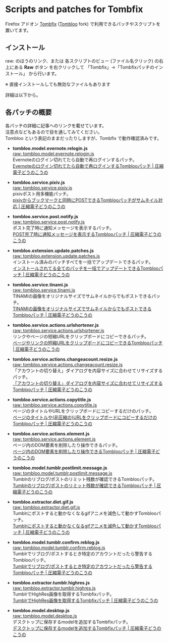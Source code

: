 # Scripts and patches for Tombfix

Firefox アドオン [Tombfix](https://github.com/tombfix/core) ([Tombloo](https://github.com/to/tombloo/wiki) fork) 
で利用できるパッチやスクリプトを置いてます。

## インストール

raw: のほうのリンク、または 各スクリプトのビュー (ファイル名クリック) の右上にある **Raw** ボタン
を右クリックして 「Tombfix」→「Tombfixパッチのインストール」 から行います。

※ 直接インストールしても無効なファイルもあります

詳細は以下から。

## 各パッチの概要

各パッチの詳細に記事へのリンクを載せています。  
注意点などもあるので目を通してみてください。  
Tombloo という表記のままだったりしますが、Tombfix で動作確認済みです。

*  **tombloo.model.evernote.relogin.js**  
   [raw: tombloo.model.evernote.relogin.js][tombloo.model.evernote.relogin.js(raw)]  
   Evernoteのログイン切れてたら自動で再ログインするパッチ。  
   [Evernoteのログイン切れてたら自動で再ログインするTomblooパッチ | 圧縮電子どうのこうの][tombloo.model.evernote.relogin.js]

*  **tombloo.service.pixiv.js**  
   [raw: tombloo.service.pixiv.js][tombloo.service.pixiv.js(raw)]  
   pixivポスト用多機能パッチ。  
   [pixivからブックマークと同時にPOSTできるTomblooパッチがサムネイル対応 | 圧縮電子どうのこうの][tombloo.service.pixiv.js]

*  **tombloo.service.post.notify.js**  
   [raw: tombloo.service.post.notify.js][tombloo.service.post.notify.js(raw)]  
   ポスト完了時に通知メッセージを表示するパッチ。  
   [POST完了時に通知メッセージを表示するTomblooパッチ | 圧縮電子どうのこうの][tombloo.service.post.notify.js]

*  **tombloo.extension.update.patches.js**  
   [raw: tombloo.extension.update.patches.js][tombloo.extension.update.patches.js(raw)]  
   インストール済みのパッチすべてを一括でアップデートできるパッチ。  
   [インストールされてる全てのパッチを一括でアップデートできるTomblooパッチ | 圧縮電子どうのこうの][tombloo.extension.update.patches.js]

*  **tombloo.service.tinami.js**  
   [raw: tombloo.service.tinami.js][tombloo.service.tinami.js(raw)]  
   TINAMIの画像をオリジナルサイズでサムネイルからでもポストできるパッチ。  
   [TINAMIの画像をオリジナルサイズでサムネイルからでもポストできるTomblooパッチ | 圧縮電子どうのこうの][tombloo.service.tinami.js]

*  **tombloo.service.actions.urlshortener.js**  
   [raw: tombloo.service.actions.urlshortener.js][tombloo.service.actions.urlshortener.js(raw)]  
   リンクやページの短縮URLをクリップボードにコピーできるパッチ。  
   [ページやリンクの短縮URLをクリップボードにコピーできるTomblooパッチ | 圧縮電子どうのこうの][tombloo.service.actions.urlshortener.js]

*  **tombloo.service.actions.changeacount.resize.js**  
   [raw: tombloo.service.actions.changeacount.resize.js][tombloo.service.actions.changeacount.resize.js(raw)]  
   「アカウントの切り替え」ダイアログを内容サイズに合わせてリサイズするパッチ。  
   [「アカウントの切り替え」ダイアログを内容サイズに合わせてリサイズするTomblooパッチ | 圧縮電子どうのこうの][tombloo.service.actions.changeacount.resize.js]

*  **tombloo.service.actions.copytitle.js**  
   [raw: tombloo.service.actions.copytitle.js][tombloo.service.actions.copytitle.js(raw)]  
   ページのタイトルやURLをクリップボードにコピーするだけのパッチ。  
   [ページのタイトルや(非圧縮の)URLをクリップボードにコピーするだけのTomblooパッチ | 圧縮電子どうのこうの][tombloo.service.actions.copytitle.js]

*  **tombloo.service.actions.element.js**  
   [raw: tombloo.service.actions.element.js][tombloo.service.actions.element.js(raw)]  
   ページ内のDOM要素を削除したり操作できるパッチ。  
   [ページ内のDOM要素を削除したり操作できるTomblooパッチ | 圧縮電子どうのこうの][tombloo.service.actions.element.js]

*  **tombloo.model.tumblr.postlimit.message.js**  
   [raw: tombloo.model.tumblr.postlimit.message.js][tombloo.model.tumblr.postlimit.message.js(raw)]  
   Tumblrのリブログ/ポストのリミット残数が確認できるTomblooパッチ。  
   [Tumblrのリブログ/ポストのリミット残数が確認できるTomblooパッチ | 圧縮電子どうのこうの][tombloo.model.tumblr.postlimit.message.js]

*  **tombloo.extractor.diet.gif.js**  
   [raw: tombloo.extractor.diet.gif.js][tombloo.extractor.diet.gif.js(raw)]  
   Tumblrにポストすると動かなくなるgifアニメを減色して動かすTomblooパッチ。  
   [Tumblrにポストすると動かなくなるgifアニメを減色して動かすTomblooパッチ | 圧縮電子どうのこうの][tombloo.extractor.diet.gif.js]

*  **tombloo.model.tumblr.confirm.reblog.js**  
   [raw: tombloo.model.tumblr.confirm.reblog.js][tombloo.model.tumblr.confirm.reblog.js(raw)]  
   Tumblrでリブログ/ポストするとき特定のアカウントだったら警告するTomblooパッチ。  
   [Tumblrでリブログ/ポストするとき特定のアカウントだったら警告するTomblooパッチ | 圧縮電子どうのこうの][tombloo.model.tumblr.confirm.reblog.js]

*  **tombloo.extractor.tumblr.highres.js**  
   [raw: tombloo.extractor.tumblr.highres.js][tombloo.extractor.tumblr.highres.js(raw)]  
   TumblrでHighRes画像を取得するTombfixパッチ。  
   [TumblrでHighRes画像を取得するTombfixパッチ | 圧縮電子どうのこうの][tombloo.extractor.tumblr.highres.js]

*  **tombloo.model.desktop.js**  
   [raw: tombloo.model.desktop.js][tombloo.model.desktop.js(raw)]  
   デスクトップに保存するmodelを追加するTombfixパッチ。  
   [デスクトップに保存するmodelを追加するTombfixパッチ | 圧縮電子どうのこうの][tombloo.model.desktop.js]



[tombloo.model.evernote.relogin.js]: http://polygon-planet-log.blogspot.com/2011/07/evernotetombloo_02.html "Evernoteのログイン切れてたら自動で再ログインするTomblooパッチ | 圧縮電子どうのこうの"
[tombloo.model.evernote.relogin.js(raw)]: https://github.com/polygonplanet/tombloo/raw/master/tombloo.model.evernote.relogin.js "tombloo.model.evernote.relogin.js(raw)"


[tombloo.service.pixiv.js]: http://polygon-planet-log.blogspot.com/2011/04/pixivposttombloo_14.html "pixivからブックマークと同時にPOSTできるTomblooパッチがサムネイル対応 | 圧縮電子どうのこうの"
[tombloo.service.pixiv.js(raw)]: https://github.com/polygonplanet/tombloo/raw/master/tombloo.service.pixiv.js "tombloo.service.pixiv.js(raw)"


[tombloo.service.post.notify.js]: http://polygon-planet-log.blogspot.com/2011/05/posttombloo_19.html "POST完了時に通知メッセージを表示するTomblooパッチ | 圧縮電子どうのこうの"
[tombloo.service.post.notify.js(raw)]: https://github.com/polygonplanet/tombloo/raw/master/tombloo.service.post.notify.js "tombloo.service.post.notify.js(raw)"


[model.gplus.js]: https://github.com/YungSang/Scripts-for-Tombloo "YungSang/Scripts-for-Tombloo - GitHub"

[tombloo.model.googleplus.circle.js]: http://polygon-planet-log.blogspot.com/2011/07/googletombloo_17.html "Google+で指定のサークルにポストできるようにするTomblooパッチ | 圧縮電子どうのこうの"
[tombloo.model.googleplus.circle.js(raw)]: https://github.com/polygonplanet/tombloo/raw/master/tombloo.model.googleplus.circle.js "tombloo.model.googleplus.circle.js(raw)"


[tombloo.extension.update.patches.js]: http://polygon-planet-log.blogspot.com/2011/07/tombloo_29.html "インストールされてる全てのパッチを一括でアップデートできるTomblooパッチ | 圧縮電子どうのこうの"
[tombloo.extension.update.patches.js(raw)]: https://github.com/polygonplanet/tombloo/raw/master/tombloo.extension.update.patches.js "tombloo.extension.update.patches.js(raw)"


[tombloo.service.tinami.js]: http://polygon-planet-log.blogspot.com/2011/07/tinamitombloo_30.html "TINAMIの画像をオリジナルサイズでサムネイルからでもポストできるTomblooパッチ | 圧縮電子どうのこうの"
[tombloo.service.tinami.js(raw)]: https://github.com/polygonplanet/tombloo/raw/master/tombloo.service.tinami.js "tombloo.service.tinami.js(raw)"


[tombloo.service.actions.urlshortener.js]: http://polygon-planet-log.blogspot.com/2011/08/urltombloo_05.html "ページやリンクの短縮URLをクリップボードにコピーできるTomblooパッチ | 圧縮電子どうのこうの"
[tombloo.service.actions.urlshortener.js(raw)]: https://github.com/polygonplanet/tombloo/raw/master/tombloo.service.actions.urlshortener.js "tombloo.service.actions.urlshortener.js(raw)"


[tombloo.extractor.googleplus.js]: http://polygon-planet-log.blogspot.com/2011/08/googletombloo_06.html "Google+ストリーム上の画像を原寸大でポストできるTomblooパッチ | 圧縮電子どうのこうの"
[tombloo.extractor.googleplus.js(raw)]: https://github.com/polygonplanet/tombloo/raw/master/tombloo.extractor.googleplus.js "tombloo.extractor.googleplus.js(raw)"


[tombloo.service.actions.changeacount.resize.js]: http://polygon-planet-log.blogspot.com/2011/08/tombloo_06.html "「アカウントの切り替え」ダイアログを内容サイズに合わせてリサイズするTomblooパッチ | 圧縮電子どうのこうの"
[tombloo.service.actions.changeacount.resize.js(raw)]: https://github.com/polygonplanet/tombloo/raw/master/tombloo.service.actions.changeacount.resize.js "tombloo.service.actions.changeacount.resize.js(raw)"


[tombloo.service.actions.copytitle.js]: http://polygon-planet-log.blogspot.com/2011/10/urltombloo_20.html "ページのタイトルや(非圧縮の)URLをクリップボードにコピーするだけのTomblooパッチ | 圧縮電子どうのこうの"
[tombloo.service.actions.copytitle.js(raw)]: https://github.com/polygonplanet/tombloo/raw/master/tombloo.service.actions.copytitle.js "tombloo.service.actions.copytitle.js(raw)"


[tombloo.service.actions.element.js]: http://polygon-planet-log.blogspot.com/2011/11/domtombloo_03.html "ページ内のDOM要素を削除したり操作できるTomblooパッチ | 圧縮電子どうのこうの"
[tombloo.service.actions.element.js(raw)]: https://github.com/polygonplanet/tombloo/raw/master/tombloo.service.actions.element.js "tombloo.service.actions.element.js(raw)"


[tombloo.service.soundcloud.changeaccount.js]: http://polygon-planet-log.blogspot.com/2012/01/tombloosoundcloud_11.html "Tomblooの「アカウントの切り替え」にSoundCloudを追加するパッチ | 圧縮電子どうのこうの"
[tombloo.service.soundcloud.changeaccount.js(raw)]: https://github.com/polygonplanet/tombloo/raw/master/tombloo.service.soundcloud.changeaccount.js "tombloo.service.soundcloud.changeaccount.js(raw)"


[tombloo.model.tumblr.postlimit.message.js]: http://polygon-planet-log.blogspot.com/2012/02/tumblrtombloo_18.html "Tumblrのリブログ/ポストのリミット残数が確認できるTomblooパッチ | 圧縮電子どうのこうの"
[tombloo.model.tumblr.postlimit.message.js(raw)]: https://github.com/polygonplanet/tombloo/raw/master/tombloo.model.tumblr.postlimit.message.js "tombloo.model.tumblr.postlimit.message.js(raw)"


[tombloo.extractor.diet.gif.js]: http://polygon-planet-log.blogspot.com/2012/04/tumblrgiftombloo.html "Tumblrにポストすると動かなくなるgifアニメを減色して動かすTomblooパッチ | 圧縮電子どうのこうの"
[tombloo.extractor.diet.gif.js(raw)]: https://github.com/polygonplanet/tombloo/raw/master/tombloo.extractor.diet.gif.js "tombloo.extractor.diet.gif.js(raw)"


[tombloo.model.tumblr.confirm.reblog.js]: http://polygon-planet-log.blogspot.com/2012/06/tumblrtombloo.html "Tumblrでリブログ/ポストするとき特定のアカウントだったら警告するTomblooパッチ | 圧縮電子どうのこうの"
[tombloo.model.tumblr.confirm.reblog.js(raw)]: https://github.com/polygonplanet/tombloo/raw/master/tombloo.model.tumblr.confirm.reblog.js "tombloo.model.tumblr.confirm.reblog.js(raw)"


[tombloo.extractor.tumblr.highres.js]: http://polygon-planet-log.blogspot.jp/2013/09/tombfix-tumblr-high-res-photo-patch.html "TumblrでHighRes画像を取得するTombfixパッチ | 圧縮電子どうのこうの"
[tombloo.extractor.tumblr.highres.js(raw)]: https://github.com/polygonplanet/tombloo/raw/master/tombloo.extractor.tumblr.highres.js "tombloo.extractor.tumblr.highres.js(raw)"


[tombloo.model.desktop.js]: http://polygon-planet-log.blogspot.jp/2013/09/tombfix-model-local-desktop-patch.html "デスクトップに保存するmodelを追加するTombfixパッチ | 圧縮電子どうのこうの"
[tombloo.model.desktop.js(raw)]: https://github.com/polygonplanet/tombloo/raw/master/tombloo.model.desktop.js "tombloo.model.desktop.js(raw)"






